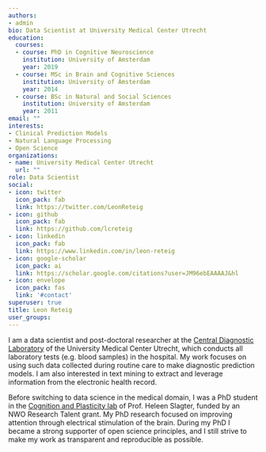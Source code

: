 ```yaml
---
authors:
- admin
bio: Data Scientist at University Medical Center Utrecht
education:
  courses:
  - course: PhD in Cognitive Neuroscience
    institution: University of Amsterdam
    year: 2019
  - course: MSc in Brain and Cognitive Sciences
    institution: University of Amsterdam
    year: 2014
  - course: BSc in Natural and Social Sciences
    institution: University of Amsterdam
    year: 2011
email: ""
interests:
- Clinical Prediction Models
- Natural Language Processing
- Open Science
organizations:
- name: University Medical Center Utrecht
  url: ""
role: Data Scientist
social:
- icon: twitter
  icon_pack: fab
  link: https://twitter.com/LeonReteig
- icon: github
  icon_pack: fab
  link: https://github.com/lcreteig
- icon: linkedin
  icon_pack: fab
  link: https://www.linkedin.com/in/leon-reteig
- icon: google-scholar
  icon_pack: ai
  link: https://scholar.google.com/citations?user=JM96ebEAAAAJ&hl
- icon: envelope
  icon_pack: fas
  link: '#contact'
superuser: true
title: Leon Reteig
user_groups:
---
```


I am a data scientist and post-doctoral researcher at the [Central Diagnostic Laboratory](https://www.umcutrecht.nl/nl/ziekenhuis/centraal-diagnostisch-laboratorium) of the University Medical Center Utrecht, which conducts all laboratory tests (e.g. blood samples) in the hospital. My work focuses on using such data collected during routine care to make diagnostic prediction models. I am also interested in text mining to extract and leverage information from the electronic health record.

Before switching to data science in the medical domain, I was a PhD student in the [Cognition and Plasticity lab](https://www.heleenslagter.com/) of Prof. Heleen Slagter, funded by an NWO Research Talent grant. My PhD research focused on improving  attention through electrical stimulation of the brain. During my PhD I became a strong supporter of open science principles, and I still strive to make my work as transparent and reproducible as possible.
